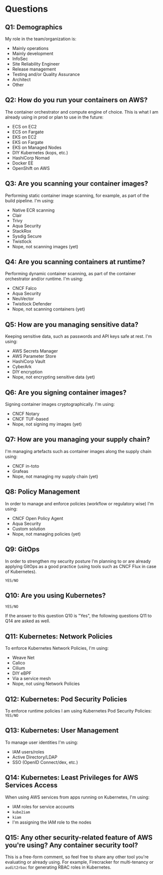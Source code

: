 # Questions

## Q1: Demographics 

My role in the team/organization is:

- Mainly operations
- Mainly development
- InfoSec
- Site Reliability Engineer
- Release management
- Testing and/or Quality Assurance
- Architect
- Other

## Q2: How do you run your containers on AWS?

The container orchestrator and compute engine of choice. This is what I am already using in prod or plan to use in the future:

- ECS on EC2
- ECS on Fargate
- EKS on EC2
- EKS on Fargate
- EKS on Managed Nodes
- DIY Kubernetes (kops, etc.)
- HashiCorp Nomad
- Docker EE
- OpenShift on AWS

## Q3: Are you scanning your container images?

Performing static container image scanning, for example, as part of the build pipeline. I'm using:

- Native ECR scanning
- Clair
- Trivy
- Aqua Security
- StackRox
- Sysdig Secure
- Twistlock
- Nope, not scanning images (yet)

## Q4: Are you scanning containers at runtime?

Performing dynamic container scanning, as part of the container orchestrator and/or runtime. I'm using:

- CNCF Falco
- Aqua Security
- NeuVector
- Twistlock Defender
- Nope, not scanning containers (yet)

## Q5: How are you managing sensitive data?

Keeping sensitive data, such as passwords and API keys safe at rest. I'm using:

- AWS Secrets Manager
- AWS Parameter Store
- HashiCorp Vault
- CyberArk
- DIY encryption
- Nope, not encrypting sensitive data (yet)

## Q6: Are you signing container images?

Signing container images cryptographically. I'm using:

- CNCF Notary
- CNCF TUF-based
- Nope, not signing my images (yet)

## Q7: How are you managing your supply chain?

I'm managing artefacts such as container images along the supply chain using:

- CNCF in-toto
- Grafeas
- Nope, not managing my supply chain (yet)

## Q8: Policy Management

In order to manage and enforce policies (workflow or regulatory wise) I'm using:

- CNCF Open Policy Agent
- Aqua Security
- Custom solution
- Nope, not managing policies (yet)

## Q9: GitOps

In order to strengthen my security posture I'm planning to or are already applying GitOps as a good practice (using tools such as CNCF Flux in case of Kubernetes).

`YES/NO`

## Q10: Are you using Kubernetes?

`YES/NO`

If the answer to this question Q10 is "Yes", the following questions Q11 to Q14 are asked as well.

## Q11: Kubernetes: Network Policies

To enforce Kubernetes Network Policies, I'm using:

- Weave Net
- Calico
- Cilium
- DIY eBPF
- Via a service mesh
- Nope, not using Network Policies

## Q12: Kubernetes: Pod Security Policies

To enforce runtime policies I am using Kubernetes Pod Security Policies: `YES/NO`

## Q13: Kubernetes: User Management

To manage user identities I'm using:

- IAM users/roles
- Active Directory/LDAP
- SSO (OpenID Connect/dex, etc.)

## Q14: Kubernetes: Least Privileges for AWS Services Access

When using AWS services from apps running on Kubernetes, I'm using:

- IAM roles for service accounts
- `kube2iam`
- `kiam`
- I'm assigning the IAM role to the nodes

## Q15: Any other security-related feature of AWS you're using? Any container security tool?

This is a free-form comment, so feel free to share any other tool you're evaluating or already using. For example, Firecracker for multi-tenancy or `audit2rbac` for generating RBAC roles in Kubernetes.
